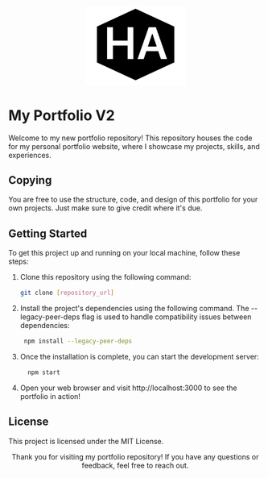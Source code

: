 <div align="center">
  <img src="./public/ha-logo.png" alt="Logo" width="200" />
</div>

# My Portfolio V2

Welcome to my new portfolio repository! This repository houses the code for my personal portfolio website, where I showcase my projects, skills, and experiences.

## Copying
You are free to use the structure, code, and design of this portfolio for your own projects. Just make sure to give credit where it's due.

## Getting Started

To get this project up and running on your local machine, follow these steps:

1. Clone this repository using the following command:
   ```bash
   git clone [repository_url]
   ```

2. Install the project's dependencies using the following command. The --legacy-peer-deps flag is used to handle compatibility issues between dependencies:
   ```bash
    npm install --legacy-peer-deps
   ```

3. Once the installation is complete, you can start the development server:
   ```bash
     npm start
   ```

4. Open your web browser and visit http://localhost:3000 to see the portfolio in action!

## License
This project is licensed under the MIT License.

<div  align="center">Thank you for visiting my portfolio repository! If you have any questions or feedback, feel free to reach out.
</div>

  
   
